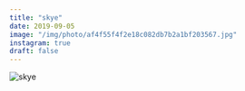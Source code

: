 ```yaml
---
title: "skye"
date: 2019-09-05
image: "/img/photo/af4f55f4f2e18c082db7b2a1bf203567.jpg"
instagram: true
draft: false
---
```


![skye](/img/photo/af4f55f4f2e18c082db7b2a1bf203567.jpg)
